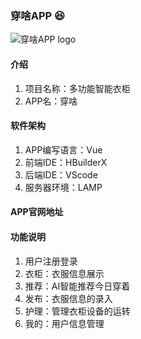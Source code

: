 ###  **穿啥APP**  :laughing: 
![穿啥APP logo](https://images.gitee.com/uploads/images/2020/0202/124901_e1ba999b_5657189.png "logo_meitu_1.png")
#### 介绍
1.  项目名称：多功能智能衣柜
2.  APP名：穿啥

#### 软件架构

1.  APP编写语言：Vue
2.  前端IDE：HBuilderX
3.  后端IDE：VScode
4.  服务器环境：LAMP

#### APP官网地址



#### 功能说明

1.  用户注册登录
2.  衣柜：衣服信息展示
3.  推荐：AI智能推荐今日穿着
4.  发布：衣服信息的录入
5.  护理：管理衣柜设备的运转
6.  我的：用户信息管理
